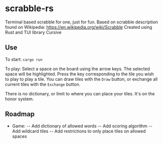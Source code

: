 # scrabble-rs

Terminal based scrabble for one, just for fun. Based on scrabble description found on Wikipedia: https://en.wikipedia.org/wiki/Scrabble
Created using Rust and TUI library Cursive

## Use
To start:
`cargo run`

To play:
Select a space on the board using the arrow keys. The selected space will be highlighted. Press the key corresponding to the tile you wish to play to play a tile. You can draw tiles with the `Draw` button, or exchange all current tiles with the `Exchange` button.

There is no dictionary, or limit to where you can place your tiles. It's on the honor system.

## Roadmap

- Game:
-- Add dictionary of allowed words
-- Add scoring algorithm
-- Add wildcard tiles
-- Add restrictions to only place tiles on allowed spaces
